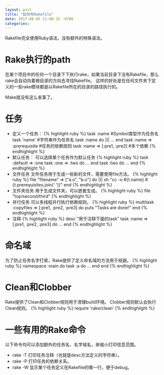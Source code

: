 ```yaml
---
layout: post
title: "如何写Rakefile"
date: 2017-08-05 21:00:15 -0700
categories:
---
```

Rakefile完全使用Ruby语法，没有额外的特殊语法。

# Rake执行的path
在某个项目中的任何一个目录下下执行rake，如果当前目录下没有Rakefile，那么rake会自动向着根目录的方向去寻找Rakefile。
这样的好处是在任何文件夹下定义的一些rake模块都是以Rakefile所在的目录的路径执行的。

Make就没有这么省事了。

# 任务
- 定义一个任务：
{% highlight ruby %}
task :name #Symbol类型作为任务名
task 'name' #字符串作为任务名
task :name do |t|
...
end
task :name => :prerequisite #任务的依赖规则
task :name => [:pre1, :pre2] #多个依赖
{% endhighlight %}
- 默认任务：
可以选择某个任务作为默认任务
{% highlight ruby %}
task :default => :one
task :one => :two do
  ...
end
task :two do
  ...
end
{% endhighlight %}
- 文件任务
文件任务用于生成一些新的文件，需要使用file方法。
{% highlight ruby %}
file "filename" => [“a.o”, "b.o"] do |t|
  sh "cc -o #{t.name} #{t.prerequisites.join(' ')}"
end
{% endhighlight %}
- 文件夹任务
用于生成文件夹，可以嵌套生成。
{% highlight ruby %}
file "top/second/third"
{% endhighlight %}
- 并行任务
可以多线程并行执行依赖规则。
{% highlight ruby %}
multitask :copyfiles => [:pre1, :pre2, :pre3] do
  puts "Tasks are done!"
end
{% endhighlight %}
- 注释
{% highlight ruby %}
desc “用于注释下面的task”
task :name => [:pre1, :pre2, :pre3] do
  ...
end
{% endhighlight %}

# 命名域
为了防止任务名字打架，Rake提供了定义命名域的方法用于规避。
{% highlight ruby %}
namespace :main do
  task :a do
    ...
  end
end
{% endhighlight %}

# Clean和Clobber
Rake提供了Clean和Clobber规则用于清理build环境。
Clobber规则默认会执行Clean规则。
{% highlight ruby %}
require 'rake/clean'
{% endhighlight %}

# 一些有用的Rake命令
以下命令均可以添加额外的任务名、名字域名，来缩小打印信息范围。
- rake -T
打印任务注释（也就是desc方法定义的字符串）。
- rake -P
打印任务的依赖关系。
- rake -W
显示某个任务定义在Rakefile的哪一行，便于debug。
